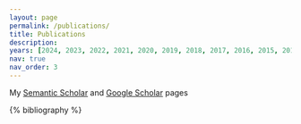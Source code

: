 ```yaml
---
layout: page
permalink: /publications/
title: Publications
description: 
years: [2024, 2023, 2022, 2021, 2020, 2019, 2018, 2017, 2016, 2015, 2014, 2013]
nav: true
nav_order: 3
---
```

<!-- _pages/publications.md -->
<div class="publications">
My <a href="https://www.semanticscholar.org/author/144827671">Semantic Scholar</a> and <a href="https://scholar.google.com/citations?user=fdGXVd4AAAAJ">Google Scholar</a> pages


{% bibliography %}

</div>
